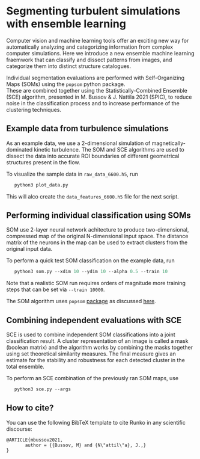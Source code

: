 # Segmenting turbulent simulations with ensemble learning

Computer vision and machine learning tools offer an exciting new way for automatically analyzing and categorizing information from complex computer simulations.
Here we introduce a new ensemble machine learning fraemwork that can classify and dissect patterns from images, and categorize them into distinct structure catalogues.

Individual segmentation evaluations are performed with Self-Organizing Maps (SOMs) using the `popsom` python package.   
These are combined together using the Statistically-Combined Ensemble (SCE) algorithm, presented in M. Bussov & J. Nattila 2021 (SPIC), to reduce noise in the classification process and to increase performance of the clustering techniques.


## Example data from turbulence simulations

As an example data, we use a 2-dimensional simulation of magnetically-dominated kinetic turbulence.
The SOM and SCE algorithms are used to dissect the data into accurate ROI boundaries of different geometrical structures present in the flow.

To visualize the sample data in `raw_data_6600.h5`, run
```python
   python3 plot_data.py
```

This will alco create the `data_features_6600.h5` file for the next script.


## Performing individual classification using SOMs

SOM use 2-layer neural network achitecture to produce two-dimensional, compressed map of the original N-dimensional input space.
The distance matrix of the neurons in the map can be used to extract clusters from the original input data.

To perform a quick test SOM classification on the example data, run
```python
   python3 som.py --xdim 10 --ydim 10 --alpha 0.5 --train 10
```

Note that a realistic SOM run requires orders of magnitude more training steps that can be set via `--train 10000`.

The SOM algorithm uses `popsom` [package](https://github.com/njali2001/popsom) as discussed [here](https://digitalcommons.uri.edu/theses/1244/).

## Combining independent evaluations with SCE

SCE is used to combine independent SOM classifications into a joint classification result.
A cluster representation of an image is called a mask (boolean matrix) and the algorithm works by combining the masks together using set theoretical similarity measures.
The final measure gives an estimate for the stability and robustness for each detected cluster in the total ensemble.

To perform an SCE combination of the previously ran SOM maps, use
```python
   python3 sce.py --args
```


## How to cite?

You can use the following BibTeX template to cite Runko in any scientific discourse:
```
@ARTICLE{mbussov2021,
       author = {{Bussov, M} and {N\"attil\"a}, J.,}
}
```

